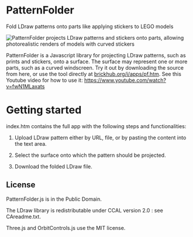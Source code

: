 # PatternFolder

Fold LDraw patterns onto parts like applying stickers to LEGO models

![PatternFolder projects LDraw patterns and stickers onto parts, allowing photorealistic renders of models with curved stickers](https://c-mt.dk/software/pf/pf.png)

PatternFolder is a Javascript library for projecting LDraw patterns, such as prints and stickers, onto a surface. The surface may represent one or more parts, such as a curved windscreen. Try it out by downloading the source from here, or use the tool directly at [brickhub.org/i/apps/pf.htm](https://brickhub.org/i/apps/pf.htm). See this Youtube video for how to use it: https://www.youtube.com/watch?v=fwN1MLaxats

# Getting started 

index.htm contains the full app with the following steps and functionalities:

1. Upload LDraw pattern either by URL, file, or by pasting the content into the text area.

2. Select the surface onto which the pattern should be projected.

3. Download the folded LDraw file.

## License

PatternFolder.js is in the Public Domain. 

The LDraw library is redistributable under CCAL version 2.0 : see CAreadme.txt.

Three.js and OrbitControls.js use the MIT license.
